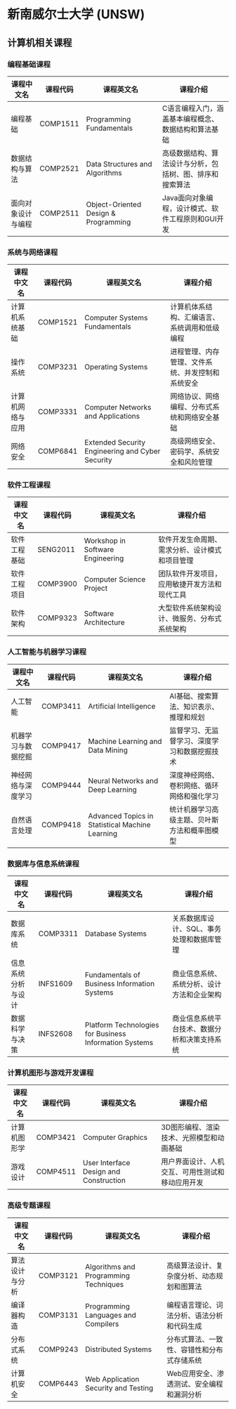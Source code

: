 # 新南威尔士大学 (UNSW)

## 计算机相关课程

### 编程基础课程
| 课程中文名 | 课程代码 | 课程英文名 | 课程介绍 |
|-----------|---------|-----------|---------|
| 编程基础 | COMP1511 | Programming Fundamentals | C语言编程入门，涵盖基本编程概念、数据结构和算法基础 |
| 数据结构与算法 | COMP2521 | Data Structures and Algorithms | 高级数据结构、算法设计与分析，包括树、图、排序和搜索算法 |
| 面向对象设计与编程 | COMP2511 | Object-Oriented Design & Programming | Java面向对象编程，设计模式、软件工程原则和GUI开发 |

### 系统与网络课程
| 课程中文名 | 课程代码 | 课程英文名 | 课程介绍 |
|-----------|---------|-----------|---------|
| 计算机系统基础 | COMP1521 | Computer Systems Fundamentals | 计算机体系结构、汇编语言、系统调用和低级编程 |
| 操作系统 | COMP3231 | Operating Systems | 进程管理、内存管理、文件系统、并发控制和系统安全 |
| 计算机网络与应用 | COMP3331 | Computer Networks and Applications | 网络协议、网络编程、分布式系统和网络安全基础 |
| 网络安全 | COMP6841 | Extended Security Engineering and Cyber Security | 高级网络安全、密码学、系统安全和风险管理 |

### 软件工程课程
| 课程中文名 | 课程代码 | 课程英文名 | 课程介绍 |
|-----------|---------|-----------|---------|
| 软件工程基础 | SENG2011 | Workshop in Software Engineering | 软件开发生命周期、需求分析、设计模式和项目管理 |
| 软件工程项目 | COMP3900 | Computer Science Project | 团队软件开发项目，应用敏捷开发方法和现代工具 |
| 软件架构 | COMP9323 | Software Architecture | 大型软件系统架构设计、微服务、分布式系统架构 |

### 人工智能与机器学习课程
| 课程中文名 | 课程代码 | 课程英文名 | 课程介绍 |
|-----------|---------|-----------|---------|
| 人工智能 | COMP3411 | Artificial Intelligence | AI基础、搜索算法、知识表示、推理和规划 |
| 机器学习与数据挖掘 | COMP9417 | Machine Learning and Data Mining | 监督学习、无监督学习、深度学习和数据挖掘技术 |
| 神经网络与深度学习 | COMP9444 | Neural Networks and Deep Learning | 深度神经网络、卷积网络、循环网络和强化学习 |
| 自然语言处理 | COMP9418 | Advanced Topics in Statistical Machine Learning | 统计机器学习高级主题、贝叶斯方法和概率图模型 |

### 数据库与信息系统课程
| 课程中文名 | 课程代码 | 课程英文名 | 课程介绍 |
|-----------|---------|-----------|---------|
| 数据库系统 | COMP3311 | Database Systems | 关系数据库设计、SQL、事务处理和数据库管理 |
| 信息系统分析与设计 | INFS1609 | Fundamentals of Business Information Systems | 商业信息系统、系统分析、设计方法和企业架构 |
| 数据科学与决策 | INFS2608 | Platform Technologies for Business Information Systems | 商业信息系统平台技术、数据分析和决策支持系统 |

### 计算机图形与游戏开发课程
| 课程中文名 | 课程代码 | 课程英文名 | 课程介绍 |
|-----------|---------|-----------|---------|
| 计算机图形学 | COMP3421 | Computer Graphics | 3D图形编程、渲染技术、光照模型和动画基础 |
| 游戏设计 | COMP4511 | User Interface Design and Construction | 用户界面设计、人机交互、可用性测试和移动应用开发 |

### 高级专题课程
| 课程中文名 | 课程代码 | 课程英文名 | 课程介绍 |
|-----------|---------|-----------|---------|
| 算法设计与分析 | COMP3121 | Algorithms and Programming Techniques | 高级算法设计、复杂度分析、动态规划和图算法 |
| 编译器构造 | COMP3131 | Programming Languages and Compilers | 编程语言理论、词法分析、语法分析和代码生成 |
| 分布式系统 | COMP9243 | Distributed Systems | 分布式算法、一致性、容错性和分布式存储系统 |
| 计算机安全 | COMP6443 | Web Application Security and Testing | Web应用安全、渗透测试、安全编程和漏洞分析 |
